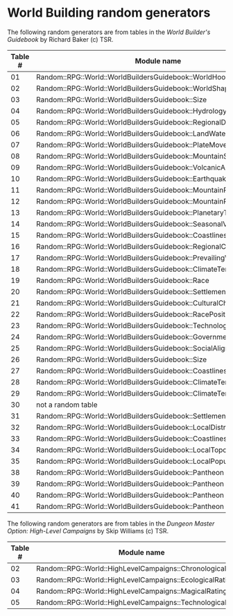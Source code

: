 # World Building random generators

The following random generators are from tables in the *World Builder's Guidebook* by Richard Baker (c) TSR.

Table # | Module name | Notes
--------|-------------|--------
 01 | Random::RPG::World::WorldBuildersGuidebook::WorldHooks
 02 | Random::RPG::World::WorldBuildersGuidebook::WorldShape
 03 | Random::RPG::World::WorldBuildersGuidebook::Size
 04 | Random::RPG::World::WorldBuildersGuidebook::Hydrology
 05 | Random::RPG::World::WorldBuildersGuidebook::RegionalDistribution
 06 | Random::RPG::World::WorldBuildersGuidebook::LandWaterMasses | incomplete
 07 | Random::RPG::World::WorldBuildersGuidebook::PlateMovement
 08 | Random::RPG::World::WorldBuildersGuidebook::MountainSize
 09 | Random::RPG::World::WorldBuildersGuidebook::VolcanicActivity
 10 | Random::RPG::World::WorldBuildersGuidebook::EarthquakeActivity
 11 | Random::RPG::World::WorldBuildersGuidebook::MountainPlacement
 12 | Random::RPG::World::WorldBuildersGuidebook::MountainPlacement
 13 | Random::RPG::World::WorldBuildersGuidebook::PlanetaryTemperature
 14 | Random::RPG::World::WorldBuildersGuidebook::SeasonalVariations
 15 | Random::RPG::World::WorldBuildersGuidebook::Coastlines
 16 | Random::RPG::World::WorldBuildersGuidebook::RegionalClimate
 17 | Random::RPG::World::WorldBuildersGuidebook::PrevailingWinds
 18 | Random::RPG::World::WorldBuildersGuidebook::ClimateTerrainSubsistance | broken
 19 | Random::RPG::World::WorldBuildersGuidebook::Race
 20 | Random::RPG::World::WorldBuildersGuidebook::SettlementPattern
 21 | Random::RPG::World::WorldBuildersGuidebook::CulturalCharaceristic
 22 | Random::RPG::World::WorldBuildersGuidebook::RacePosition
 23 | Random::RPG::World::WorldBuildersGuidebook::TechnologyLevel
 24 | Random::RPG::World::WorldBuildersGuidebook::GovernmentForm
 25 | Random::RPG::World::WorldBuildersGuidebook::SocialAlignment
 26 | Random::RPG::World::WorldBuildersGuidebook::Size
 27 | Random::RPG::World::WorldBuildersGuidebook::Coastlines
 28 | Random::RPG::World::WorldBuildersGuidebook::ClimateTerrainSubsistance | broken
 29 | Random::RPG::World::WorldBuildersGuidebook::ClimateTerrainSubsistance | broken
 30 | not a random table
 31 | Random::RPG::World::WorldBuildersGuidebook::SettlementPattern
 32 | Random::RPG::World::WorldBuildersGuidebook::LocalDistribution
 33 | Random::RPG::World::WorldBuildersGuidebook::Coastlines
 34 | Random::RPG::World::WorldBuildersGuidebook::LocalTopography
 35 | Random::RPG::World::WorldBuildersGuidebook::LocalPopulation
 38 | Random::RPG::World::WorldBuildersGuidebook::Pantheon
 39 | Random::RPG::World::WorldBuildersGuidebook::Pantheon
 40 | Random::RPG::World::WorldBuildersGuidebook::Pantheon
 41 | Random::RPG::World::WorldBuildersGuidebook::Pantheon

The following random generators are from tables in the *Dungeon Master Option: High-Level Campaigns* by Skip Williams (c) TSR.

Table # | Module name
--------|-------------
 02 | Random::RPG::World::HighLevelCampaigns::ChronologicalRating
 03 | Random::RPG::World::HighLevelCampaigns::EcologicalRating
 04 | Random::RPG::World::HighLevelCampaigns::MagicalRating
 05 | Random::RPG::World::HighLevelCampaigns::TechnologicalRating
